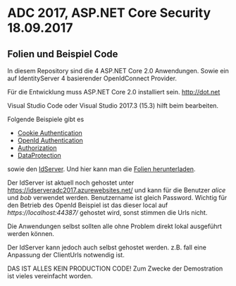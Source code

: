 # ADC 2017, ASP.NET Core Security 18.09.2017
## Folien und Beispiel Code

In diesem Repository sind die 4 ASP.NET Core 2.0 Anwendungen. Sowie ein auf IdentityServer 4 basierender OpenIdConnect Provider.

Für die Entwicklung muss ASP.NET Core 2.0 installiert sein. http://dot.net

Visual Studio Code oder Visual Studio 2017.3 (15.3) hilft beim bearbeiten.

Folgende Beispiele gibt es

* [Cookie Authentication](aspcore20/Cookie/)
* [OpenId Authentication](aspcore20/OpenId/)
* [Authorization](aspcore20/Authorization/)
* [DataProtection](aspcore20/DataProtection/)
 
sowie den [IdServer](idserver/IdServer). Und hier kann man die [Folien herunterladen](https:/github.com/DerAlbertSamples/ADC2017Security/raw/master/ADC2017-ASP-NET-Core-Security.pptx).

Der IdServer ist aktuell noch gehostet unter https://idserveradc2017.azurewebsites.net/ und kann für die Benutzer *alice* und *bob* verwendet werden. Benutzername ist gleich Password. Wichtig für den Betrieb des OpenId Beispiel ist das dieser local auf *https://localhost:44387/* gehostet wird, sonst stimmen die Urls nicht.

Die Anwendungen selbst sollten alle ohne Problem direkt lokal ausgeführt werden können.

Der IdServer kann jedoch auch selbst gehostet werden. z.B. fall eine Anpassung der ClientUrls notwendig ist.

DAS IST ALLES KEIN PRODUCTION CODE! Zum Zwecke der Demostration ist vieles vereinfacht worden.



